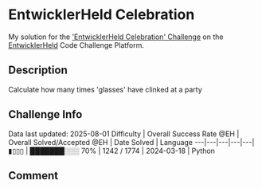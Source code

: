 # EntwicklerHeld Celebration

My solution for the ['EntwicklerHeld Celebration' Challenge](https://platform.entwicklerheld.de/challenge/entwicklerheld-celebration?technology=Python) on the [EntwicklerHeld](https://platform.entwicklerheld.de/) Code Challenge Platform.

## Description
Calculate how many times 'glasses' have clinked at a party

## Challenge Info
Data last updated: 2025-08-01
Difficulty | Overall Success Rate @EH | Overall Solved/Accepted @EH | Date Solved | Language
---|---|---|---|---|
▮▯▯▯ | ███████░░░ 70% | 1242 / 1774 | 2024-03-18 | Python

## Comment
